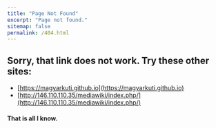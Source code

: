```yaml
---
title: "Page Not Found"
excerpt: "Page not found."
sitemap: false
permalink: /404.html
---
```

## Sorry, that link does not work. Try these other sites:
- [https://magyarkuti.github.io](https://magyarkuti.github.io)
- [http://146.110.110.35/mediawiki/index.php/](http://146.110.110.35/mediawiki/index.php/)

#### That is all I know. 
